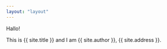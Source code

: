 ```yaml
---
layout: "layout"
---
```


Hallo!

This is {{ site.title }} and I am {{ site.author }}, {{ site.address }}.


